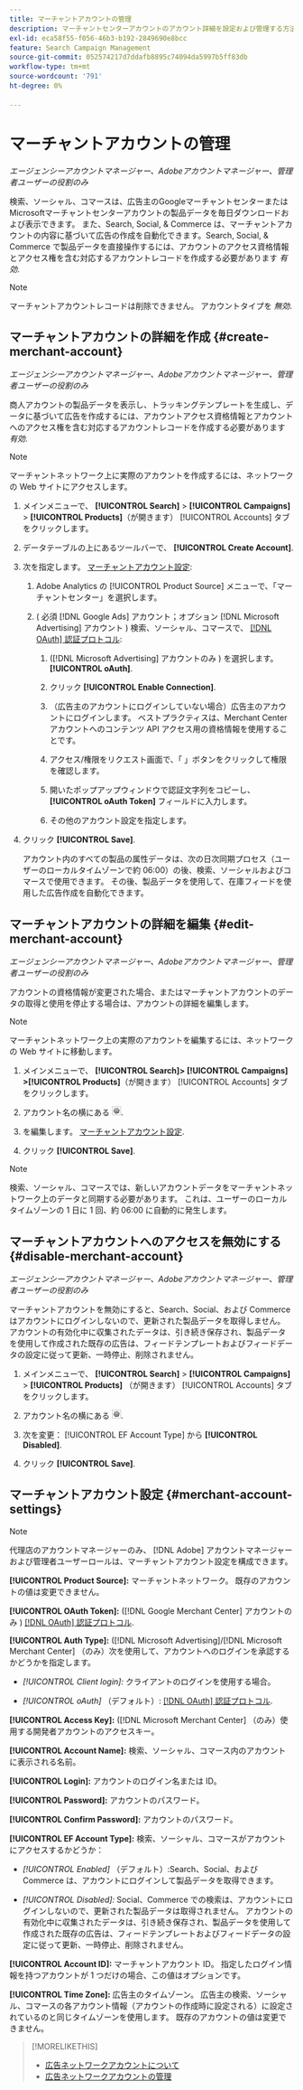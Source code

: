 ```yaml
---
title: マーチャントアカウントの管理
description: マーチャントセンターアカウントのアカウント詳細を設定および管理する方法を説明します。
exl-id: eca58f55-f056-46b3-b192-2849690e8bcc
feature: Search Campaign Management
source-git-commit: 052574217d7ddafb8895c74094da5997b5ff83db
workflow-type: tm+mt
source-wordcount: '791'
ht-degree: 0%

---
```


# マーチャントアカウントの管理

*エージェンシーアカウントマネージャー、Adobeアカウントマネージャー、管理者ユーザーの役割のみ*

検索、ソーシャル、コマースは、広告主のGoogleマーチャントセンターまたはMicrosoftマーチャントセンターアカウントの製品データを毎日ダウンロードおよび表示できます。 また、Search, Social, &amp; Commerce は、マーチャントアカウントの内容に基づいて広告の作成を自動化できます。Search, Social, &amp; Commerce で製品データを直接操作するには、アカウントのアクセス資格情報とアクセス権を含む対応するアカウントレコードを作成する必要があります *有効*.

>[!NOTE]
>
>マーチャントアカウントレコードは削除できません。 アカウントタイプを *無効*.

## マーチャントアカウントの詳細を作成 {#create-merchant-account}

*エージェンシーアカウントマネージャー、Adobeアカウントマネージャー、管理者ユーザーの役割のみ*

商人アカウントの製品データを表示し、トラッキングテンプレートを生成し、データに基づいて広告を作成するには、アカウントアクセス資格情報とアカウントへのアクセス権を含む対応するアカウントレコードを作成する必要があります *有効*.

>[!NOTE]
>
>マーチャントネットワーク上に実際のアカウントを作成するには、ネットワークの Web サイトにアクセスします。

1. メインメニューで、 **[!UICONTROL Search]** \> **[!UICONTROL Campaigns]** \> **[!UICONTROL Products]**（が開きます） [!UICONTROL Accounts] タブをクリックします。

1. データテーブルの上にあるツールバーで、 **[!UICONTROL Create Account]**.

1. 次を指定します。 [マーチャントアカウント設定](#merchant-account-settings):

   1. Adobe Analytics の [!UICONTROL Product Source] メニューで、「マーチャントセンター」を選択します。

   1. ( 必須 [!DNL Google Ads] アカウント；オプション [!DNL Microsoft Advertising] アカウント ) 検索、ソーシャル、コマースで、 [[!DNL OAuth] 認証プロトコル](https://oauth.net/2/):

      1. ([!DNL Microsoft Advertising] アカウントのみ ) を選択します。 **[!UICONTROL oAuth]**.

      1. クリック **[!UICONTROL Enable Connection]**.

      1. （広告主のアカウントにログインしていない場合）広告主のアカウントにログインします。 ベストプラクティスは、Merchant Center アカウントへのコンテンツ API アクセス用の資格情報を使用することです。

      1. アクセス/権限をリクエスト画面で、「 」ボタンをクリックして権限を確認します。

      1. 開いたポップアップウィンドウで認証文字列をコピーし、 **[!UICONTROL oAuth Token]** フィールドに入力します。

      1. その他のアカウント設定を指定します。

1. クリック **[!UICONTROL Save]**.

   アカウント内のすべての製品の属性データは、次の日次同期プロセス（ユーザーのローカルタイムゾーンで約 06:00）の後、検索、ソーシャルおよびコマースで使用できます。 その後、製品データを使用して、在庫フィードを使用した広告作成を自動化できます。

## マーチャントアカウントの詳細を編集 {#edit-merchant-account}

*エージェンシーアカウントマネージャー、Adobeアカウントマネージャー、管理者ユーザーの役割のみ*

アカウントの資格情報が変更された場合、またはマーチャントアカウントのデータの取得と使用を停止する場合は、アカウントの詳細を編集します。

>[!NOTE]
>
>マーチャントネットワーク上の実際のアカウントを編集するには、ネットワークの Web サイトに移動します。

1. メインメニューで、 **[!UICONTROL Search]\> [!UICONTROL Campaigns] \>[!UICONTROL Products]**（が開きます） [!UICONTROL Accounts] タブをクリックします。

1. アカウント名の横にある ![設定を表示/編集](/help/search-social-commerce/assets/settings.png "設定を表示/編集").

1. を編集します。 [マーチャントアカウント設定](#merchant-account-settings).

1. クリック **[!UICONTROL Save]**.

>[!NOTE]
>
>検索、ソーシャル、コマースでは、新しいアカウントデータをマーチャントネットワーク上のデータと同期する必要があります。 これは、ユーザーのローカルタイムゾーンの 1 日に 1 回、約 06:00 に自動的に発生します。

## マーチャントアカウントへのアクセスを無効にする {#disable-merchant-account}

*エージェンシーアカウントマネージャー、Adobeアカウントマネージャー、管理者ユーザーの役割のみ*

マーチャントアカウントを無効にすると、Search、Social、および Commerce はアカウントにログインしないので、更新された製品データを取得しません。 アカウントの有効化中に収集されたデータは、引き続き保存され、製品データを使用して作成された既存の広告は、フィードテンプレートおよびフィードデータの設定に従って更新、一時停止、削除されません。

1. メインメニューで、 **[!UICONTROL Search]** \> **[!UICONTROL Campaigns]** \> **[!UICONTROL Products]** （が開きます） [!UICONTROL Accounts] タブをクリックします。

1. アカウント名の横にある ![設定を表示/編集](/help/search-social-commerce/assets/settings.png "設定を表示/編集").

1. 次を変更： [!UICONTROL EF Account Type] から **[!UICONTROL Disabled]**.

1. クリック **[!UICONTROL Save]**.

## マーチャントアカウント設定 {#merchant-account-settings}

>[!NOTE]
>
>代理店のアカウントマネージャーのみ、 [!DNL Adobe] アカウントマネージャーおよび管理者ユーザーロールは、マーチャントアカウント設定を構成できます。

**[!UICONTROL Product Source]:** マーチャントネットワーク。 既存のアカウントの値は変更できません。

**[!UICONTROL OAuth Token]:** ([!DNL Google Merchant Center] アカウントのみ ) [[!DNL OAuth] 認証プロトコル](https://oauth.net/2/).

**[!UICONTROL Auth Type]:** ([!DNL Microsoft Advertising]/[!DNL Microsoft Merchant Center] （のみ）次を使用して、アカウントへのログインを承認するかどうかを指定します。

* *[!UICONTROL Client login]:* クライアントのログインを使用する場合。

* *[!UICONTROL oAuth]* （デフォルト）: [[!DNL OAuth] 認証プロトコル](https://oauth.net/2/).

**[!UICONTROL Access Key]:** ([!DNL Microsoft Merchant Center] （のみ）使用する開発者アカウントのアクセスキー。

**[!UICONTROL Account Name]:** 検索、ソーシャル、コマース内のアカウントに表示される名前。

**[!UICONTROL Login]:** アカウントのログイン名または ID。

**[!UICONTROL Password]:** アカウントのパスワード。

**[!UICONTROL Confirm Password]:** アカウントのパスワード。

**[!UICONTROL EF Account Type]:** 検索、ソーシャル、コマースがアカウントにアクセスするかどうか：

* *[!UICONTROL Enabled]* （デフォルト）:Search、Social、および Commerce は、アカウントにログインして製品データを取得できます。

* *[!UICONTROL Disabled]:* Social、Commerce での検索は、アカウントにログインしないので、更新された製品データは取得されません。 アカウントの有効化中に収集されたデータは、引き続き保存され、製品データを使用して作成された既存の広告は、フィードテンプレートおよびフィードデータの設定に従って更新、一時停止、削除されません。

**[!UICONTROL Account ID]:** マーチャントアカウント ID。 指定したログイン情報を持つアカウントが 1 つだけの場合、この値はオプションです。

**[!UICONTROL Time Zone]:** 広告主のタイムゾーン。 広告主の検索、ソーシャル、コマースの各アカウント情報（アカウントの作成時に設定される）に設定されているのと同じタイムゾーンを使用します。 既存のアカウントの値は変更できません。

>[!MORELIKETHIS]
>
>* [広告ネットワークアカウントについて](ad-network-account-about.md)
>* [広告ネットワークアカウントの管理](ad-network-account-manage.md)
